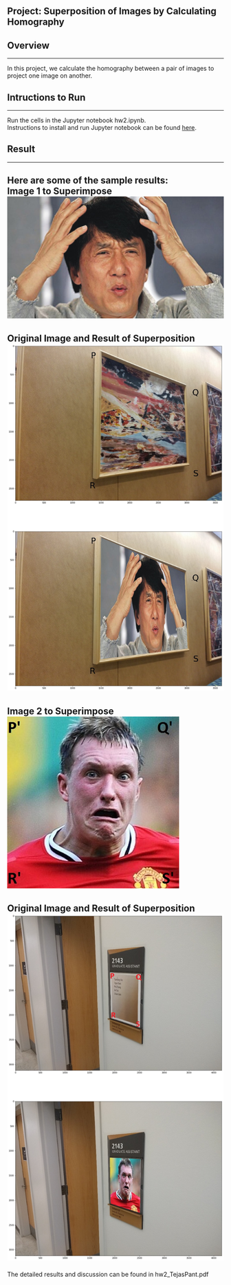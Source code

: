 ## Project: Superposition of Images by Calculating Homography

## Overview
---
In this project, we calculate the homography between a pair of images to project one image on another.

[//]: # (Image References)

[image1]: ./write_up_images/1a_1.jpg "Image 1"
[image2]: ./write_up_images/1c_3.jpg "Image 2"
[image3]: ./write_up_images/Jackie.jpg "Image 3"
[image4]: ./write_up_images/jones.jpg "Image 4"

## Intructions to Run
---
Run the cells in the Jupyter notebook hw2.ipynb. <br> 
Instructions to install and run Jupyter notebook can be found [here](https://jupyter.org/install). 

## Result
---
Here are some of the sample results:<br>
**Image 1 to Superimpose**
![alt text][image3]
---
**Original Image and Result of Superposition**
![alt text][image1]<br>
---
**Image 2 to Superimpose**
![alt text][image4] <br>
---
**Original Image and Result of Superposition**
![alt text][image2]
---
The detailed results and discussion can be found in hw2_TejasPant.pdf 
